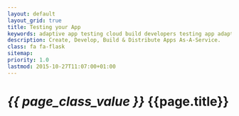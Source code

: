 ```yaml
---
layout: default
layout_grid: true
title: Testing your App
keywords: adaptive app testing cloud build developers testing app adaptive cloud
description: Create, Develop, Build & Distribute Apps As-A-Service. 
class: fa fa-flask
sitemap:
priority: 1.0
lastmod: 2015-10-27T11:07:00+01:00
---
```


<h1><i class="{{ page.class }}" style="width: 55px;">{{ page_class_value }}</i> {{page.title}}</h1>